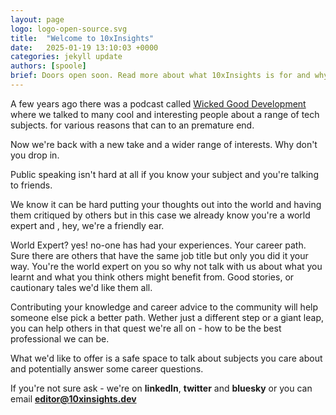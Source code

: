 ```yaml
---
layout: page
logo: logo-open-source.svg
title:  "Welcome to 10xInsights"
date:   2025-01-19 13:10:03 +0000
categories: jekyll update
authors: [spoole]
brief: Doors open soon. Read more about what 10xInsights is for and why we started it.
---
```


A few years ago there was a podcast called [Wicked Good Development](/wicked.html) where we talked to many cool and interesting people about a range of tech subjects.
for various reasons that can to an premature end.

Now we're back with a new take and a wider range of interests.  Why don't you drop in.


Public speaking isn't hard at all if you know your subject and you're talking to friends.

We know it can be hard putting your thoughts out into the world and having them critiqued by others but in this case we already know you're a world expert and , hey, we're a friendly ear.


World Expert?  yes! no-one has had your experiences.  Your career path.  Sure there are others that have the same job title but only you did it your way. You're the world expert on you so why not talk with us about what you learnt and what you think others might benefit from. Good stories, or cautionary tales we'd like them all.


Contributing your knowledge and career advice to the community will help someone else pick a better path. Wether just a different step or a giant leap, you can help others in that quest we're all on - how to be the best professional we can be.

What we'd like to offer is a safe space to talk about subjects you care about and potentially answer some career questions.

If you're not sure ask - we're on **linkedIn**, **twitter** and **bluesky** or you can email **editor@10xinsights.dev**

